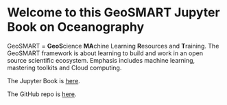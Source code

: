 # Welcome to this GeoSMART Jupyter Book on Oceanography

GeoSMART = **GeoS**cience **MA**chine Learning **R**esources and **T**raining. 
The GeoSMART framework is about learning to build and work in an open source 
scientific ecosystem. Emphasis includes machine learning, mastering toolkits 
and Cloud computing.

The Jupyter Book is [here](https://geo-smart.github.io/oceanography/intro.html).

The GitHub repo is [here](https://github.com/geo-smart/oceanography).
